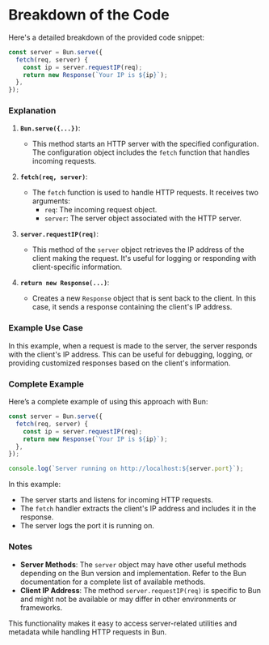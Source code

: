 # Breakdown of the Code

Here's a detailed breakdown of the provided code snippet:

```javascript
const server = Bun.serve({
  fetch(req, server) {
    const ip = server.requestIP(req);
    return new Response(`Your IP is ${ip}`);
  },
});
```

### Explanation

1. **`Bun.serve({...})`**:
   - This method starts an HTTP server with the specified configuration. The configuration object includes the `fetch` function that handles incoming requests.

2. **`fetch(req, server)`**:
   - The `fetch` function is used to handle HTTP requests. It receives two arguments:
     - `req`: The incoming request object.
     - `server`: The server object associated with the HTTP server.

3. **`server.requestIP(req)`**:
   - This method of the `server` object retrieves the IP address of the client making the request. It's useful for logging or responding with client-specific information.

4. **`return new Response(...)`**:
   - Creates a new `Response` object that is sent back to the client. In this case, it sends a response containing the client's IP address.

### Example Use Case

In this example, when a request is made to the server, the server responds with the client's IP address. This can be useful for debugging, logging, or providing customized responses based on the client's information.

### Complete Example

Here’s a complete example of using this approach with Bun:

```javascript
const server = Bun.serve({
  fetch(req, server) {
    const ip = server.requestIP(req);
    return new Response(`Your IP is ${ip}`);
  },
});

console.log(`Server running on http://localhost:${server.port}`);
```

In this example:

- The server starts and listens for incoming HTTP requests.
- The `fetch` handler extracts the client's IP address and includes it in the response.
- The server logs the port it is running on.

### Notes

- **Server Methods**: The `server` object may have other useful methods depending on the Bun version and implementation. Refer to the Bun documentation for a complete list of available methods.
- **Client IP Address**: The method `server.requestIP(req)` is specific to Bun and might not be available or may differ in other environments or frameworks.

This functionality makes it easy to access server-related utilities and metadata while handling HTTP requests in Bun.